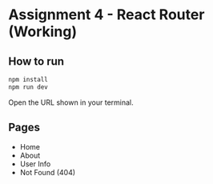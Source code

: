 # Assignment 4 - React Router (Working)

## How to run
```bash
npm install
npm run dev
```
Open the URL shown in your terminal.

## Pages
- Home
- About
- User Info
- Not Found (404)
